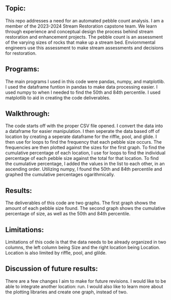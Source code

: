 ## Topic:

This repo addresses a need for an automated pebble count analysis. I am a member of the 2023-2024 Stream Restoration capstone team. We learn through experience and conceptual design the process behind stream restoration and enhancement projects. The pebble count is an assessment of the varying sizes of rocks that make up a stream bed. Enviornmental engineers use this assessment to make stream assessments and decisions for restoration.


## Programs:

The main programs I used in this code were pandas, numpy, and matplotlib. I used the dataframe funtion in pandas to make data processing easier. I used numpy to when I needed to find the 50th and 84th percentile. I used matplotlib to aid in creating the code deliverables.


## Walkthrough:

The code starts off with the proper CSV file opened. I convert the data into a dataframe for easier manipulation. I then seperate the data based off of location by creating a seperate dataframe for the riffle, pool, and glide. I then use for loops to find the frequency that each pebble size occurs. The frequencies are then plotted against the sizes for the first graph. To find the cumulative percentage of each location, I use for loops to find the individual percentage of each pebble size against the total for that location. To find the cumulative percentage, I added the values in the list to each other, in an ascending order. Utilizing numpy, I found the 50th and 84th percentile and graphed the cumulative percentages ogarithmically.


## Results:

The deliverables of this code are two graphs. The first graph shows the amount of each pebble size found. The second graph shows the cumulative percentage of size, as well as the 50th and 84th percentile.


## Limitations:

Limitations of this code is that the data needs to be already organized in two columns, the left column being Size and the right location being Location. Location is also limited by riffle, pool, and glilde.


## Discussion of future results:

There are a few changes I aim to make for future revisions. I would like to be able to integrate another location: run. I would also like to learn more about the plotting libraries and create one graph, instead of two.
